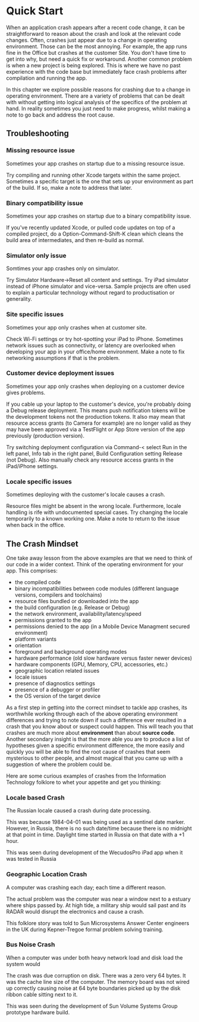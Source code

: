 # Quick Start

When an application crash appears after a recent code change, it can be straightforward to reason about the crash and look at the relevant code changes.  Often, crashes just appear due to a change in operating environment.  Those can be the most annoying.  For example, the app runs fine in the Office but crashes at the customer Site.  You don't have time to get into why, but need a quick fix or workaround.  Another common problem is when a new project is being explored.  This is where we have no past experience with the code base but immediately face crash problems after compilation and running the app.

In this chapter we explore possible reasons for crashing due to a change in operating environment.  There are a variety of problems that can be dealt with without getting into logical analysis of the specifics of the problem at hand.  In reality sometimes you just need to make progress, whilst making a note to go back and address the root cause.

## Troubleshooting

### Missing resource issue

Sometimes your app crashes on startup due to a missing resource issue.

Try compiling and running other Xcode targets within the same project.  Sometimes a specific target is the one that sets up your environment as part of the build.  If so, make a note to address that later.

### Binary compatibility issue

Sometimes your app crashes on startup due to a binary compatibility issue.

If you've recently updated Xcode, or pulled code updates on top of a compiled project, do a Option-Command-Shift-K clean which cleans the build area of intermediates, and then re-build as normal.

### Simulator only issue
Somtimes your app crashes only on simulator.

Try Simulator Hardware->Reset all content and settings.  Try iPad simulator instead of iPhone simulator and vice-versa. Sample projects are often used to explain a particular technology without regard to productisation or generality.

### Site specific issues

Sometimes your app only crashes when at customer site.

Check Wi-Fi settings or try hot-spotting your iPad to iPhone.  Sometimes network issues such as connectivity, or latency are overlooked when developing your app in your office/home environment.  Make a note to fix networking assumptions if that is the problem.

### Customer device deployment issues

Sometimes your app only crashes when deploying on a customer device gives problems.

If you cable up your laptop to the customer's device, you're probably doing a Debug release deployment.  This means push notification tokens will be the development tokens not the production tokens.  It also may mean that resource access grants (to Camera for example) are no longer valid as they may have been approved via a TestFlight or App Store version of the app previously (production version).

Try switching deployment configuration via  Command-< select Run in the left panel, Info tab in the right panel, Build Configuration setting Release (not Debug).  Also manually check any resource access grants in the iPad/iPhone settings.

### Locale specific issues

Sometimes deploying with the customer's locale causes a crash.

Resource files might be absent in the wrong locale.  Furthermore, locale handling is rife with undocumented special cases.  Try changing the locale temporarily to a known working one.  Make a note to return to the issue when back in the office.

## The Crash Mindset

One take away lesson from the above examples are that we need to think of our code in a wider context.  Think of the operating environment for your app.  This comprises:

- the compiled code
- binary incompatibilities between code modules (different language versions, compilers and toolchains)
- resource files bundled or downloaded into the app
- the build configuration (e.g. Release or Debug)
- the network environment, availability/latency/speed
- permissions granted to the app
- permissions denied to the app (in a Mobile Device Managment secured environment)
- platform variants
- orientation
- foreground and background operating modes
- hardware performance (old slow hardware versus faster newer devices)
- hardware components (GPU, Memory, CPU, accessories, etc.)
- geographic location related issues
- locale issues
- presence of diagnostics settings
- presence of a debugger or profiler
- the OS version of the target device

As a first step in getting into the correct mindset to tackle app crashes, its worthwhile working through each of the above operating environment differences and trying to note down if such a difference ever resulted in a crash that you know about or suspect could happen.  This will teach you that crashes are much more about **environment** than about **source code**.  Another secondary insight is that the more able you are to produce a list of hypotheses given a specific environment difference, the more easily and quickly you will be able to find the root cause of crashes that seem mysterious to other people, and almost magical that you came up with a suggestion of where the problem could be.

Here are some curious examples of crashes from the Information Technology folklore to whet your appetite and get you thinking:

### Locale based Crash

The Russian locale caused a crash during date processing.

This was because 1984-04-01 was being used as a sentinel date marker.  However, in Russia, there is no such date/time because there is no midnight at that point in time.  Daylight time started in Russia on that date with a +1 hour.

This was seen during development of the WecudosPro iPad app when it was tested in Russia


### Geographic Location Crash

A computer was crashing each day; each time a different reason.

The actual problem was the computer was near a window next to a estuary where ships passed by.  At high tide, a military ship would sail past and its RADAR would disrupt the electronics and cause a crash.

This folklore story was told to Sun Microsystems Answer Center engineers in the UK during Kepner-Tregoe formal problem solving training.


### Bus Noise Crash

When a computer was under both heavy network load and disk load the system would

The crash was due corruption on disk.  There was a zero very 64 bytes.  It was the cache line size of the computer.  The memory board was not wired up correctly causing noise at 64 byte boundaries picked up by the disk ribbon cable sitting next to it.

This was seen during the development of Sun Volume Systems Group prototype hardware build.
